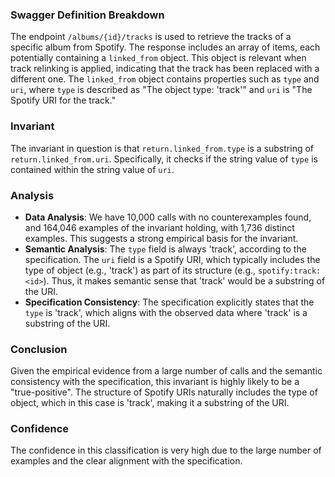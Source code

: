 ### Swagger Definition Breakdown
The endpoint `/albums/{id}/tracks` is used to retrieve the tracks of a specific album from Spotify. The response includes an array of items, each potentially containing a `linked_from` object. This object is relevant when track relinking is applied, indicating that the track has been replaced with a different one. The `linked_from` object contains properties such as `type` and `uri`, where `type` is described as "The object type: 'track'" and `uri` is "The Spotify URI for the track."

### Invariant
The invariant in question is that `return.linked_from.type` is a substring of `return.linked_from.uri`. Specifically, it checks if the string value of `type` is contained within the string value of `uri`.

### Analysis
- **Data Analysis**: We have 10,000 calls with no counterexamples found, and 164,046 examples of the invariant holding, with 1,736 distinct examples. This suggests a strong empirical basis for the invariant.
- **Semantic Analysis**: The `type` field is always 'track', according to the specification. The `uri` field is a Spotify URI, which typically includes the type of object (e.g., 'track') as part of its structure (e.g., `spotify:track:<id>`). Thus, it makes semantic sense that 'track' would be a substring of the URI.
- **Specification Consistency**: The specification explicitly states that the `type` is 'track', which aligns with the observed data where 'track' is a substring of the URI.

### Conclusion
Given the empirical evidence from a large number of calls and the semantic consistency with the specification, this invariant is highly likely to be a "true-positive". The structure of Spotify URIs naturally includes the type of object, which in this case is 'track', making it a substring of the URI.

### Confidence
The confidence in this classification is very high due to the large number of examples and the clear alignment with the specification.
